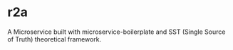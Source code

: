 # r2a

A Microservice built with microservice-boilerplate and SST (Single Source of Truth) theoretical framework.